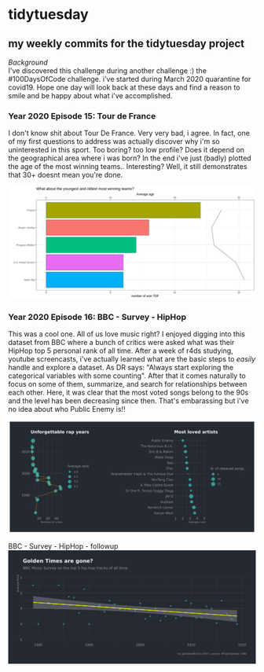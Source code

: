 # tidytuesday
## my weekly commits for the tidytuesday project

_Background_  
I've discovered this challenge during another challenge :) the #100DaysOfCode challenge. i've started during March 2020 quarantine for covid19. Hope one day will look back at these days and find a reason to smile and be happy about what i've accomplished.

### Year 2020 Episode 15: Tour de France
I don't know shit about Tour De France. Very very bad, i agree. In fact, one of my first questions to address was actually discover why i'm so uninterested in this sport. Too boring? too low profile? Does it depend on the geographical area where i was born? In the end i've just (badly) plotted the age of the most winning teams.. Interesting? Well, it still demonstrates that 30+ doesnt mean you're done.

![Tour de France](plots/2020_15/15_2020_tdf_winners.png)

### Year 2020 Episode 16: BBC - Survey - HipHop
This was a cool one. All of us love music right? I enjoyed digging into this dataset from BBC where a bunch of critics were asked what was their HipHop top 5 personal rank of all time. After a week of r4ds studying, youtube screencasts, i've actually learned what are the basic steps to *easily* handle and explore a dataset. As DR says: "Always start exploring the categorical variables with some counting". After that it comes naturally to focus on some of them, summarize, and search for relationships between each other. Here, it was clear that the most voted songs belong to the 90s and the level has been decreasing since then. That's embarassing but i've no idea about who Public Enemy is!! 

![BBC - Survey - HipHop](plots/2020_16/16_2020_HiphopBBC.png)


BBC - Survey - HipHop - followup
![BBC - Survey - HipHop - followup](plots/2020_16/16_2020_HiphopBBC_followup.png)